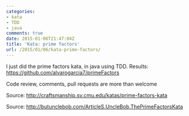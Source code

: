 ```yaml
---
categories:
- kata
- TDD
- java
comments: true
date: 2015-01-06T21:47:04Z
title: 'Kata: prime factors'
url: /2015/01/06/kata-prime-factors/
---
```


I just did the prime factors kata, in java using TDD. Results: https://github.com/alvarogarcia7/primeFactors

Code review, comments, pull requests are more than welcome

Source: http://craftsmanship.sv.cmu.edu/katas/prime-factors-kata

Source: http://butunclebob.com/ArticleS.UncleBob.ThePrimeFactorsKata